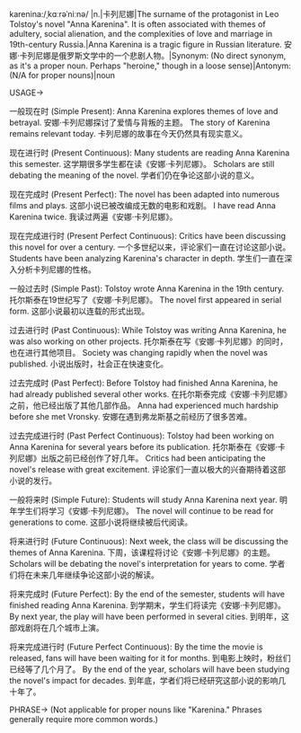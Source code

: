 karenina:/ˌkɑːrəˈniːnə/ |n.|卡列尼娜|The surname of the protagonist in Leo Tolstoy's novel "Anna Karenina".  It is often associated with themes of adultery, social alienation, and the complexities of love and marriage in 19th-century Russia.|Anna Karenina is a tragic figure in Russian literature. 安娜·卡列尼娜是俄罗斯文学中的一个悲剧人物。|Synonym: (No direct synonym, as it's a proper noun.  Perhaps "heroine," though in a loose sense)|Antonym: (N/A for proper nouns)|noun

USAGE->

一般现在时 (Simple Present):
Anna Karenina explores themes of love and betrayal.  安娜·卡列尼娜探讨了爱情与背叛的主题。
The story of Karenina remains relevant today. 卡列尼娜的故事在今天仍然具有现实意义。

现在进行时 (Present Continuous):
Many students are reading Anna Karenina this semester.  这学期很多学生都在读《安娜·卡列尼娜》。
Scholars are still debating the meaning of the novel.  学者们仍在争论这部小说的意义。

现在完成时 (Present Perfect):
The novel has been adapted into numerous films and plays. 这部小说已被改编成无数的电影和戏剧。
I have read Anna Karenina twice. 我读过两遍《安娜·卡列尼娜》。


现在完成进行时 (Present Perfect Continuous):
Critics have been discussing this novel for over a century.  一个多世纪以来，评论家们一直在讨论这部小说。
Students have been analyzing Karenina's character in depth. 学生们一直在深入分析卡列尼娜的性格。


一般过去时 (Simple Past):
Tolstoy wrote Anna Karenina in the 19th century. 托尔斯泰在19世纪写了《安娜·卡列尼娜》。
The novel first appeared in serial form. 这部小说最初以连载的形式出现。


过去进行时 (Past Continuous):
While Tolstoy was writing Anna Karenina, he was also working on other projects.  托尔斯泰在写《安娜·卡列尼娜》的同时，也在进行其他项目。
Society was changing rapidly when the novel was published. 小说出版时，社会正在快速变化。

过去完成时 (Past Perfect):
Before Tolstoy had finished Anna Karenina, he had already published several other works. 在托尔斯泰完成《安娜·卡列尼娜》之前，他已经出版了其他几部作品。
Anna had experienced much hardship before she met Vronsky. 安娜在遇到弗龙斯基之前经历了很多苦难。

过去完成进行时 (Past Perfect Continuous):
Tolstoy had been working on Anna Karenina for several years before its publication.  托尔斯泰在《安娜·卡列尼娜》出版之前已经创作了好几年。
Critics had been anticipating the novel's release with great excitement. 评论家们一直以极大的兴奋期待着这部小说的发行。

一般将来时 (Simple Future):
Students will study Anna Karenina next year. 明年学生们将学习《安娜·卡列尼娜》。
The novel will continue to be read for generations to come. 这部小说将继续被后代阅读。


将来进行时 (Future Continuous):
Next week, the class will be discussing the themes of Anna Karenina. 下周，该课程将讨论《安娜·卡列尼娜》的主题。
Scholars will be debating the novel's interpretation for years to come.  学者们将在未来几年继续争论这部小说的解读。


将来完成时 (Future Perfect):
By the end of the semester, students will have finished reading Anna Karenina. 到学期末，学生们将读完《安娜·卡列尼娜》。
By next year, the play will have been performed in several cities. 到明年，这部戏剧将在几个城市上演。

将来完成进行时 (Future Perfect Continuous):
By the time the movie is released, fans will have been waiting for it for months.  到电影上映时，粉丝们已经等了几个月了。
By the end of the year, scholars will have been studying the novel's impact for decades. 到年底，学者们将已经研究这部小说的影响几十年了。


PHRASE->
(Not applicable for proper nouns like "Karenina." Phrases generally require more common words.)
